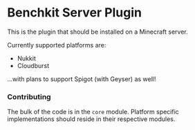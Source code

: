 # Benchkit Server Plugin
This is the plugin that should be installed on a Minecraft server.

Currently supported platforms are:
* Nukkit
* Cloudburst

...with plans to support Spigot (with Geyser) as well!

### Contributing
The bulk of the code is in the `core` module. Platform specific implementations should reside
in their respective modules.